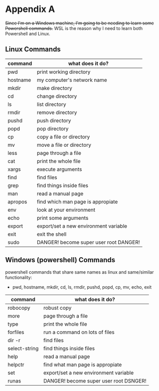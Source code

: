 # Appendix A

~~Since I'm on a Windows machine, I'm going to be needing to learn some Powershell commands.~~
WSL is the reason why I need to learn both Powershell and Linux.

## Linux Commands
| command | what does it do? |
|-|-|
| pwd | print working directory|
|hostname|my computer's network name|
| mkdir|make directory|
| cd|change directory|
| ls | list directory|
| rmdir|remove directory|
| pushd|push directory|
| popd|pop directory|
| cp|copy a file or directory|
| mv|move a file or directory|
|less|page through a file|
|cat|print the whole file|
|xargs|execute arguments|
|find|find files|
|grep|find things inside files|
|man|read a manual page|
|apropos|find which man page is appropiate
|env| look at your environment|
|echo|print some arguments
|export|export/set a new environment variable|
| exit|exit the shell|
|sudo|DANGER! become super user root DANGER!|


## Windows (powershell) Commands
powershell commands that share same names as linux and same/similar functionality:
* pwd, hostname, mkdir, cd, ls, rmdir, pushd, popd, cp, mv, echo, exit


|command | what does it do?|
|-|-|
|robocopy|robust copy|
|more|page through a file|
|type|print the whole file|
|forfiles|run a command on lots of files|
|dir -r| find files|
|select-string|find things inside files|
|help|read a manual page|
|helpctr|find what man page is appropiate|
|set|export/set a new environment variable|
|runas|DANGER! become super user root DSNGER!|
